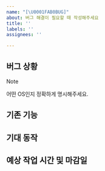 ```yaml
---
name: "[\U0001FAB0BUG]"
about: 버그 해결이 필요할 때 작성해주세요
title: ''
labels: ''
assignees: ''

---
```


## 버그 상황
> [!NOTE]
> 어떤 OS인지 정확하게 명시해주세요.
## 기존 기능

## 기대 동작

## 예상 작업 시간 및 마감일
